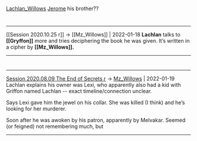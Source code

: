 [Lachlan_Willows](Lachlan_Willows.md)
[Jerome](Jerome.md) his brother??

#
---

[[Session 2020.10.25 r]] -> [[Mz_Willows]] | 2022-01-18
**Lachlan** talks to **[[Gryffon]]** more and tries deciphering the book he was given. It’s written in a cipher by **[[Mz_Willows]].**

---


#
---

[Session 2020.08.09 The End of Secrets r](../sessions/notes_matteo_brianedit/Session%202020.08.09%20The%20End%20of%20Secrets%20r.md) -> [Mz_Willows](Mz_Willows.md) | 2022-01-19
Lachlan explains his owner was Lexi, who apparently also had a kid with Griffon named Lachlan -- exact timeline/connection unclear.

Says Lexi gave him the jewel on his collar. She was killed (I think) and he’s looking for her murderer.

Soon after he was awoken by his patron, apparently by Melvakar. Seemed (or feigned) not remembering much, but

---

